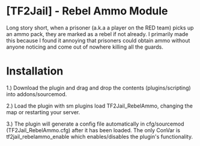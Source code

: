 # [TF2Jail] - Rebel Ammo Module
Long story short, when a prisoner (a.k.a a player on the RED team) picks up an ammo pack, they are marked as a rebel if not already. I primarily made this because I found it annoying that prisoners could obtain ammo without anyone noticing and come out of nowhere killing all the guards.

# Installation
1.) Download the plugin and drag and drop the contents (plugins/scripting) into addons/sourcemod.

2.) Load the plugin with sm plugins load TF2Jail_RebelAmmo, changing the map or restarting your server.

3.) The plugin will generate a config file automatically in cfg/sourcemod (TF2Jail_RebelAmmo.cfg) after it has been loaded. The only ConVar is tf2jail_rebelammo_enable which enables/disables the plugin's functionality.
